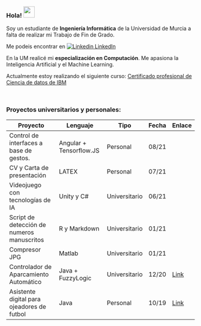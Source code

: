 
### Hola! <img src="https://raw.githubusercontent.com/MartinHeinz/MartinHeinz/master/wave.gif" width="30px">

Soy un estudiante de **Ingeniería Informática** de la Universidad de Murcia a falta de realizar mi Trabajo de Fin de Grado. 

Me podeis encontrar en [![Linkedin](https://i.stack.imgur.com/gVE0j.png) LinkedIn](https://es.linkedin.com/in/pablo-garcía-borrón-jiménez-cervantes-027a76a3)
&nbsp;

En la UM realicé mi **especialización en Computación**. Me apasiona la Inteligencia Artificial y el Machine Learning.

Actualmente estoy realizando el siguiente curso: [Certificado profesional de Ciencia de datos de IBM](https://www.coursera.org/professional-certificates/ibm-data-science)

<br />

### Proyectos universitarios y personales:

| Proyecto                                   | Lenguaje                | Tipo          | Fecha | Enlace |
|--------------------------------------------|-------------------------|---------------|-------|--------|
| Control de interfaces a base de gestos.    | Angular + Tensorflow.JS | Personal      | 08/21 |        |
| CV y Carta de presentación                 | LATEX                   | Personal      | 07/21 |        |
| Videojuego con tecnologías de IA           | Unity y C#              | Universitario | 06/21 |        |
| Script de detección de numeros manuscritos | R y Markdown            | Universitario | 01/21 |        |
| Compresor JPG                              | Matlab                  | Universitario | 01/21 |        |
| Controlador de Aparcamiento Automático     | Java + FuzzyLogic       | Universitario | 12/20 |  [Link](https://github.com/garcibo/ControladorAparcamientoFuzzyLogic.git)      |
| Asistente digital para ojeadores de futbol | Java                    | Personal      | 10/19 |  [Link](https://github.com/garcibo/FutStats.git)      |

